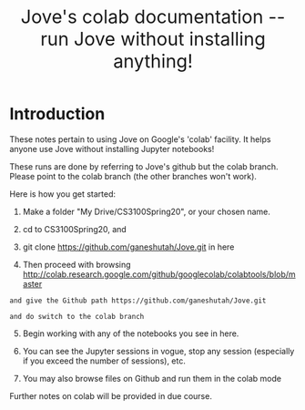 <header> 
    <font size="6">
    Jove's colab documentation -- run Jove without installing anything!
    </font>
</header>


# Introduction

  These notes pertain to using Jove on Google's 'colab' facility.
  It helps anyone use Jove without installing Jupyter notebooks!
  
  These runs are done by referring to Jove's github but the colab branch.
  Please point to the colab branch (the other branches won't work).
  
  Here is how you get started:

  1. Make a folder "My Drive/CS3100Spring20", or your chosen name.
  
  2. cd to CS3100Spring20, and
  
  3. git clone https://github.com/ganeshutah/Jove.git in here

  4. Then proceed with browsing
    http://colab.research.google.com/github/googlecolab/colabtools/blob/master
    
    and give the Github path https://github.com/ganeshutah/Jove.git

    and do switch to the colab branch

  5. Begin working with any of the notebooks you see in here.

  6. You can see the Jupyter sessions in vogue, stop any session (especially
     if you exceed the number of sessions), etc.

  7. You may also browse files on Github and run them in the colab mode

Further notes on colab will be provided in due course.
